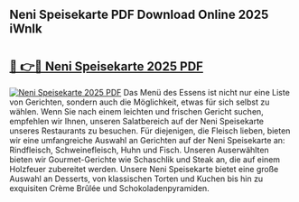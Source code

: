 ## Neni Speisekarte PDF Download Online 2025 iWnlk

# <h2><a href="http://gcbexl.nevu.top/?p=Neni+Speisekarte">🔗 👉🔴 Neni Speisekarte 2025 PDF</a></h2>

[![Neni Speisekarte 2025 PDF](https://i.imgur.com/dBaPXMq.png)](http://gcbexl.nevu.top/?p=Neni+Speisekarte)
Das Menü des Essens ist nicht nur eine Liste von Gerichten, sondern auch die Möglichkeit, etwas für sich selbst zu wählen. Wenn Sie nach einem leichten und frischen Gericht suchen, empfehlen wir Ihnen, unseren Salatbereich auf der Neni Speisekarte unseres Restaurants zu besuchen. Für diejenigen, die Fleisch lieben, bieten wir eine umfangreiche Auswahl an Gerichten auf der Neni Speisekarte an: Rindfleisch, Schweinefleisch, Huhn und Fisch. Unseren Auserwählten bieten wir Gourmet-Gerichte wie Schaschlik und Steak an, die auf einem Holzfeuer zubereitet werden. Unsere Neni Speisekarte bietet eine große Auswahl an Desserts, von klassischen Torten und Kuchen bis hin zu exquisiten Crème Brûlée und Schokoladenpyramiden.
